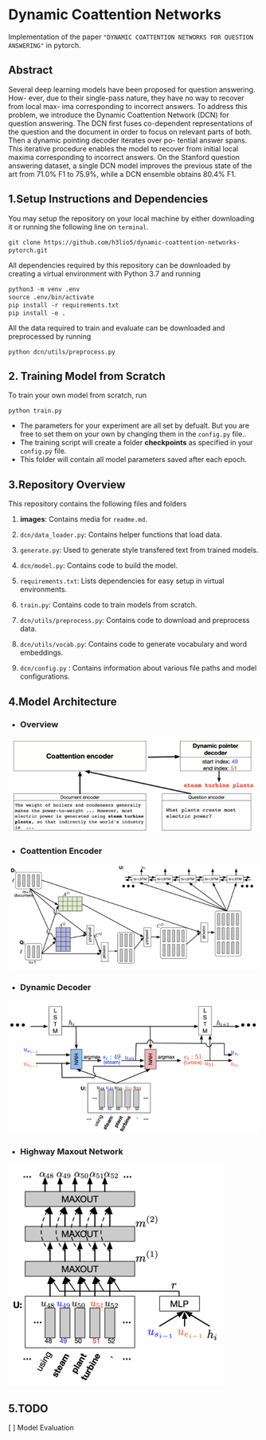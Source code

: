 # Dynamic Coattention Networks
Implementation of the paper `"DYNAMIC COATTENTION NETWORKS FOR QUESTION ANSWERING"` in pytorch.

## Abstract 
Several deep learning models have been proposed for question answering. How- ever, due to their single-pass nature, they have no way to recover from local max- ima corresponding to incorrect answers. To address this problem, we introduce the Dynamic Coattention Network (DCN) for question answering. The DCN first fuses co-dependent representations of the question and the document in order to focus on relevant parts of both. Then a dynamic pointing decoder iterates over po- tential answer spans. This iterative procedure enables the model to recover from initial local maxima corresponding to incorrect answers. On the Stanford question answering dataset, a single DCN model improves the previous state of the art from 71.0% F1 to 75.9%, while a DCN ensemble obtains 80.4% F1.
  
## 1.Setup Instructions and Dependencies
You may setup the repository on your local machine by either downloading it or running the following line on `terminal`.
``` Batchfile
git clone https://github.com/h3lio5/dynamic-coattention-networks-pytorch.git
```
All dependencies required by this repository can be downloaded by creating a virtual environment with Python 3.7 and running
``` Batchfile
python3 -m venv .env
source .env/bin/activate
pip install -r requirements.txt
pip install -e .
```
All the data required to train and evaluate can be downloaded and preprocessed by running      
``` Batchfile
python dcn/utils/preprocess.py
```
## 2. Training Model from Scratch
To train your own model from scratch, run

```Batchfile
python train.py 
```
+ The parameters for your experiment are all set by defualt. But you are free to set them on your own by changing them in       the `config.py` file..
+ The training script will create a folder **checkpoints** as specified in your `config.py` file.
+ This folder will contain all model parameters saved after each epoch.
## 3.Repository Overview
This repository contains the following files and folders

1. **images**: Contains media for `readme.md`.

2. `dcn/data_loader.py`: Contains helper functions that load data.

3. `generate.py`: Used to generate style transfered text from trained models.

4. `dcn/model.py`: Contains code to build the model.

5. `requirements.txt`: Lists dependencies for easy setup in virtual environments.

6. `train.py`: Contains code to train models from scratch.

7. `dcn/utils/preprocess.py`: Contains code to download and preprocess data.

8. `dcn/utils/vocab.py`: Contains code to generate vocabulary and word embeddings.

9. `dcn/config.py` : Contains information about various file paths and model configurations.

## 4.Model Architecture

* ### Overview  
![Overview](images/overview.png)   

* ### Coattention Encoder         
![Coattention Encoder](images/Coattention.png)

* ### Dynamic Decoder        
![Dynamic_Decoder](images/dynamic_decoder.png)

* ### Highway Maxout Network          
![HMN](images/HMN.png)

## 5.TODO
[ ] Model Evaluation
